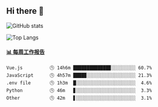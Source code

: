 ## Hi there 👋

![GitHub stats](https://github-readme-stats.orilight.top/api?username=orilights)

![Top Langs](https://github-readme-stats.orilight.top/api/top-langs/?username=orilights&layout=compact)

<!-- waka-box start -->
#### <a href="https://gist.github.com/92c8d5b388768c10efcba86e82b7c4fb" target="_blank">📊 每周工作报告</a>
```text
Vue.js          🕓 14h6m █████████████▉░░░░░░░░░ 60.7%
JavaScript      🕓 4h57m ████▉░░░░░░░░░░░░░░░░░░ 21.3%
.env file       🕓 1h3m  █░░░░░░░░░░░░░░░░░░░░░░  4.6%
Python          🕓 46m   ▊░░░░░░░░░░░░░░░░░░░░░░  3.3%
Other           🕓 42m   ▋░░░░░░░░░░░░░░░░░░░░░░  3.1%
```
<!-- Powered by https://github.com/journey-ad/waka-box-go . -->
<!-- waka-box end -->
